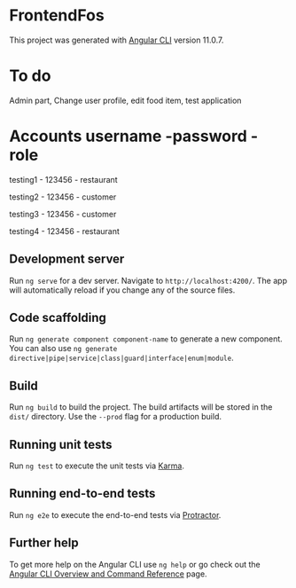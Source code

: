 # FrontendFos

This project was generated with [Angular CLI](https://github.com/angular/angular-cli) version 11.0.7.
# To do 

Admin part, Change user profile, edit food item, test application

# Accounts username -password - role
testing1 - 123456 - restaurant

testing2 - 123456 - customer   

testing3 - 123456 - customer

testing4 - 123456 - restaurant

## Development server

Run `ng serve` for a dev server. Navigate to `http://localhost:4200/`. The app will automatically reload if you change any of the source files.

## Code scaffolding

Run `ng generate component component-name` to generate a new component. You can also use `ng generate directive|pipe|service|class|guard|interface|enum|module`.

## Build

Run `ng build` to build the project. The build artifacts will be stored in the `dist/` directory. Use the `--prod` flag for a production build.

## Running unit tests

Run `ng test` to execute the unit tests via [Karma](https://karma-runner.github.io).

## Running end-to-end tests

Run `ng e2e` to execute the end-to-end tests via [Protractor](http://www.protractortest.org/).

## Further help

To get more help on the Angular CLI use `ng help` or go check out the [Angular CLI Overview and Command Reference](https://angular.io/cli) page.
